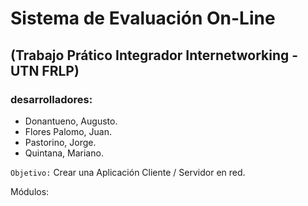 #  Sistema de Evaluación On-Line 

##  (Trabajo Prático Integrador Internetworking - UTN FRLP)
 
### desarrolladores: 

* Donantueno, Augusto.
* Flores Palomo, Juan.
* Pastorino, Jorge.
* Quintana, Mariano.

` Objetivo: `  Crear una Aplicación Cliente / Servidor en red.

Módulos:

 
